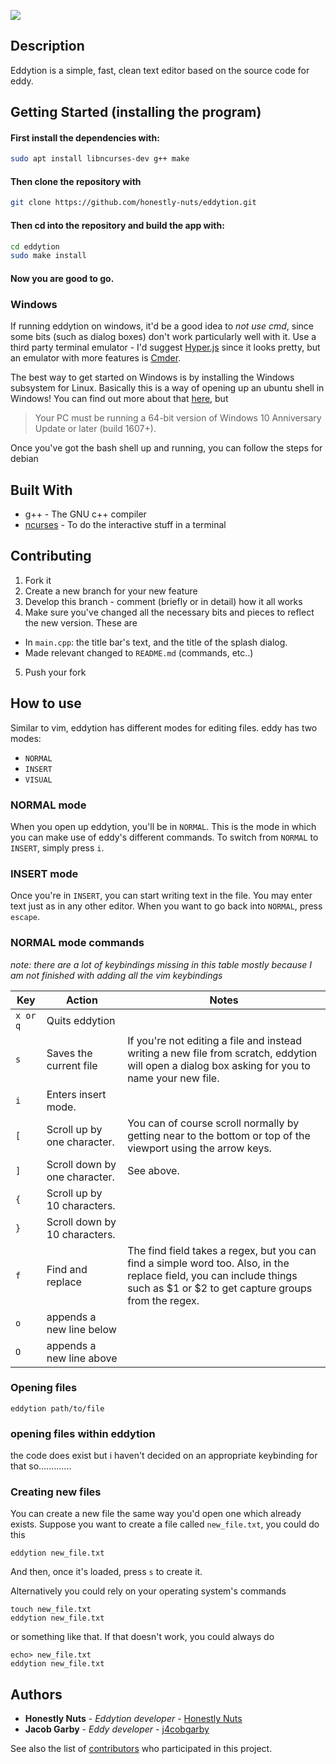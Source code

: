 ![](demo.gif)

## Description

Eddytion is a simple, fast, clean text editor based on the source code for eddy.

## Getting Started (installing the program)

#### First install the dependencies with:
```bash
sudo apt install libncurses-dev g++ make 
```

#### Then clone the repository with
```bash
git clone https://github.com/honestly-nuts/eddytion.git
```

#### Then cd into the repository and build the app with:
```bash
cd eddytion
sudo make install
```

#### Now you are good to go.

### Windows

If running eddytion on windows, it'd be a good idea to _not use cmd_, since some bits (such as dialog boxes) don't work particularly well with it. Use a third party terminal emulator - I'd suggest [Hyper.js](https://hyper.is) since it looks pretty, but an emulator with more features is [Cmder](http://cmder.net).

The best way to get started on Windows is by installing the Windows subsystem for Linux. Basically this is
a way of opening up an ubuntu shell in Windows! You can find out more about that
[here](https://msdn.microsoft.com/en-gb/commandline/wsl/install_guide), but

> Your PC must be running a 64-bit version of Windows 10 Anniversary Update or later (build 1607+).

Once you've got the bash shell up and running, you can follow the steps for debian

## Built With

* g++ - The GNU c++ compiler
* [ncurses](http://invisible-island.net/ncurses/man/ncurses.3x.html) - To do the interactive stuff in a terminal

## Contributing

 1. Fork it
 2. Create a new branch for your new feature
 3. Develop this branch - comment (briefly or in detail) how it all works
 4. Make sure you've changed all the necessary bits and pieces to reflect the new version. These are
   - In `main.cpp`: the title bar's text, and the title of the splash dialog.
   - Made relevant changed to `README.md` (commands, etc..)
 5. Push your fork

## How to use

Similar to vim, eddytion has different modes for editing files. eddy has two modes:

 - `NORMAL`
 - `INSERT`
 - `VISUAL`

### NORMAL mode

When you open up eddytion, you'll be in `NORMAL`. This is the mode in which you can make use of eddy's
different commands. To switch from `NORMAL` to `INSERT`, simply press `i`.

### INSERT mode

Once you're in `INSERT`, you can start writing text in the file. You may enter text just as in any
other editor. When you want to go back into `NORMAL`, press `escape`.

### NORMAL mode commands

*note: there are a lot of keybindings missing in this table mostly because I am not finished with adding all the vim keybindings*

|Key|Action|Notes|
|---|---|---|
|`x or q`|Quits eddytion|
|`s`|Saves the current file|If you're not editing a file and instead writing a new file from scratch, eddytion will open a dialog box asking for you to name your new file.|
|`i`|Enters insert mode.||
|`[`|Scroll up by one character.|You can of course scroll normally by getting near to the bottom or top of the viewport using the arrow keys.|
|`]`|Scroll down by one character.|See above.|
|`{`|Scroll up by 10 characters.||
|`}`|Scroll down by 10 characters.||
|`f`|Find and replace|The find field takes a regex, but you can find a simple word too. Also, in the replace field, you can include things such as $1 or $2 to get capture groups from the regex.|
|`o`|appends a new line below|
|`O`|appends a new line above|

### Opening files

```
eddytion path/to/file
```

### opening files within eddytion
the code does exist but i haven't decided on an appropriate keybinding for that so.............

### Creating new files

You can create a new file the same way you'd open one which already exists. Suppose you want to create a file called `new_file.txt`, you could do this

```
eddytion new_file.txt
```

And then, once it's loaded, press `s` to create it.

Alternatively you could rely on your operating system's commands

```
touch new_file.txt
eddytion new_file.txt
```

or something like that. If that doesn't work, you could always do

```
echo> new_file.txt
eddytion new_file.txt
```

## Authors

* **Honestly Nuts** - *Eddytion developer* - [Honestly Nuts](https://github.com/honestly-nuts)
* **Jacob Garby** - *Eddy developer* - [j4cobgarby](https://github.com/j4cobgarby)

See also the list of [contributors](https://github.com/honestly-nuts/eddytion/contributors) who participated in this project.
